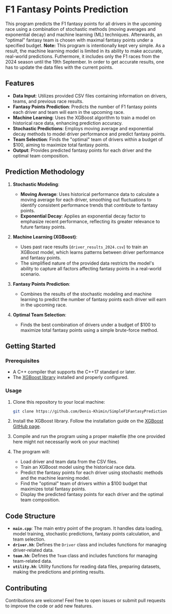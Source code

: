# F1 Fantasy Points Prediction

This program predicts the F1 fantasy points for all drivers in the upcoming race using a combination of stochastic methods (moving averages and exponential decay) and machine learning (ML) techniques. Afterwards, an "optimal" fantasy team is chosen with maximal fantasy points under a specified budget.
**Note:** This program is intentionally kept very simple. As a result, the machine learning model is limited in its ability to make accurate, real-world predictions. Futhermore, it includes only the F1 races from the 2024 season until the 19th September. In order to get accurate results, one has to update the data files with the current points.

## Features

- **Data Input**: Utilizes provided CSV files containing information on drivers, teams, and previous race results.
- **Fantasy Points Prediction**: Predicts the number of F1 fantasy points each driver and team will earn in the upcoming race.
- **Machine Learning**: Uses the XGBoost algorithm to train a model on historical race data, enhancing prediction accuracy.
- **Stochastic Predictions**: Employs moving average and exponential decay methods to model driver performance and predict fantasy points.
- **Team Selection**: Finds the "optimal" team of drivers within a budget of $100, aiming to maximize total fantasy points.
- **Output**: Provides predicted fantasy points for each driver and the optimal team composition.

## Prediction Methodology

1. **Stochastic Modeling**:
    - **Moving Average**: Uses historical performance data to calculate a moving average for each driver, smoothing out fluctuations to identify consistent performance trends that contribute to fantasy points.
    - **Exponential Decay**: Applies an exponential decay factor to emphasize recent performance, reflecting its greater relevance to future fantasy points.

2. **Machine Learning (XGBoost)**:
    - Uses past race results (`driver_results_2024.csv`) to train an XGBoost model, which learns patterns between driver performance and fantasy points.
    - The simplified nature of the provided data restricts the model's ability to capture all factors affecting fantasy points in a real-world scenario.

3. **Fantasy Points Prediction**:
    - Combines the results of the stochastic modeling and machine learning to predict the number of fantasy points each driver will earn in the upcoming race.

4. **Optimal Team Selection**:
    - Finds the best combination of drivers under a budget of $100 to maximize total fantasy points using a simple brute-force method.

## Getting Started

### Prerequisites

- A C++ compiler that supports the C++17 standard or later.
- The [XGBoost library](https://github.com/dmlc/xgboost) installed and properly configured.

### Usage

1. Clone this repository to your local machine:
   ```bash
   git clone https://github.com/Denis-Khimin/SimpleF1FantasyPrediction.git
   ```
2. Install the XGBoost library. Follow the installation guide on the [XGBoost GitHub page](https://github.com/dmlc/xgboost).

3. Compile and run the program using a proper makefile (the one provided here might not necessarily work on your machine)

4. The program will:
   - Load driver and team data from the CSV files.
   - Train an XGBoost model using the historical race data.
   - Predict the fantasy points for each driver using stochastic methods and the machine learning model.
   - Find the "optimal" team of drivers within a $100 budget that maximizes total fantasy points.
   - Display the predicted fantasy points for each driver and the optimal team composition.

## Code Structure

- **`main.cpp`**: The main entry point of the program. It handles data loading, model training, stochastic predictions, fantasy points calculation, and team selection.
- **`driver.hh`**: Defines the `Driver` class and includes functions for managing driver-related data.
- **`team.hh`**: Defines the `Team` class and includes functions for managing team-related data.
- **`utility.hh`**: Utility functions for reading data files, preparing datasets, making the predictions and printing results.

## Contributing

Contributions are welcome! Feel free to open issues or submit pull requests to improve the code or add new features.

